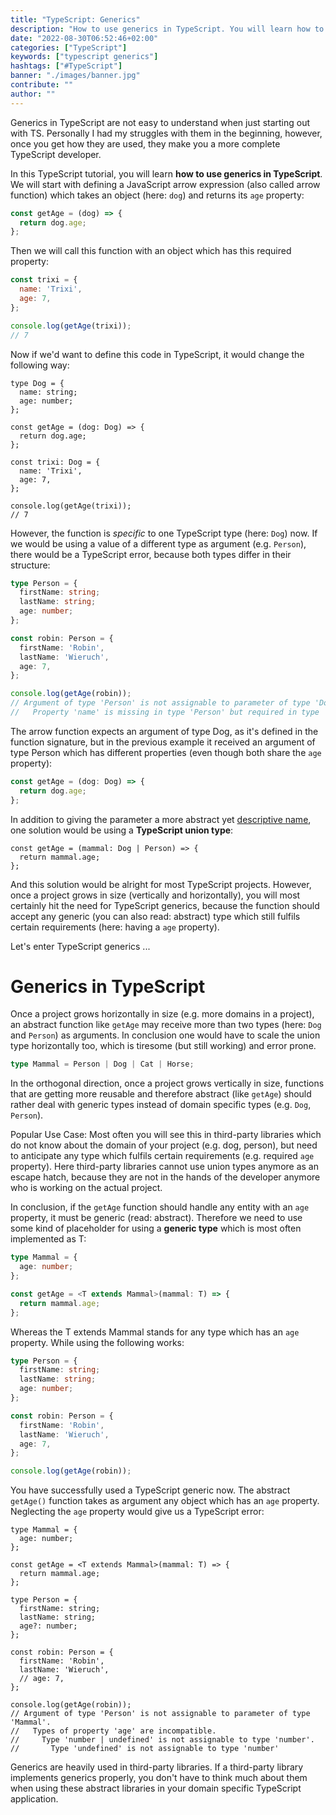 ```yaml
---
title: "TypeScript: Generics"
description: "How to use generics in TypeScript. You will learn how to create a arrow function which uses a generic type to infer the type for the parameter from the passed argument ..."
date: "2022-08-30T06:52:46+02:00"
categories: ["TypeScript"]
keywords: ["typescript generics"]
hashtags: ["#TypeScript"]
banner: "./images/banner.jpg"
contribute: ""
author: ""
---
```


<Sponsorship />

Generics in TypeScript are not easy to understand when just starting out with TS. Personally I had my struggles with them in the beginning, however, once you get how they are used, they make you a more complete TypeScript developer.

In this TypeScript tutorial, you will learn **how to use generics in TypeScript**. We will start with defining a JavaScript arrow expression (also called arrow function) which takes an object (here: `dog`) and returns its `age` property:

```javascript
const getAge = (dog) => {
  return dog.age;
};
```

Then we will call this function with an object which has this required property:

```javascript
const trixi = {
  name: 'Trixi',
  age: 7,
};

console.log(getAge(trixi));
// 7
```

Now if we'd want to define this code in TypeScript, it would change the following way:

```typescript{1-4,6,10}
type Dog = {
  name: string;
  age: number;
};

const getAge = (dog: Dog) => {
  return dog.age;
};

const trixi: Dog = {
  name: 'Trixi',
  age: 7,
};

console.log(getAge(trixi));
// 7
```

However, the function is *specific* to one TypeScript type (here: `Dog`) now. If we would be using a value of a different type as argument (e.g. `Person`), there would be a TypeScript error, because both types differ in their structure:

```typescript
type Person = {
  firstName: string;
  lastName: string;
  age: number;
};

const robin: Person = {
  firstName: 'Robin',
  lastName: 'Wieruch',
  age: 7,
};

console.log(getAge(robin));
// Argument of type 'Person' is not assignable to parameter of type 'Dog'.
//   Property 'name' is missing in type 'Person' but required in type 'Dog'.
```

The arrow function expects an argument of type Dog, as it's defined in the function signature, but in the previous example it received an argument of type Person which has different properties (even though both share the `age` property):

```typescript
const getAge = (dog: Dog) => {
  return dog.age;
};
```

In addition to giving the parameter a more abstract yet [descriptive name](/javascript-naming-conventions/), one solution would be using a **TypeScript union type**:

```typescript{1-2}
const getAge = (mammal: Dog | Person) => {
  return mammal.age;
};
```

And this solution would be alright for most TypeScript projects. However, once a project grows in size (vertically and horizontally), you will most certainly hit the need for TypeScript generics, because the function should accept any generic (you can also read: abstract) type which still fulfils certain requirements (here: having a `age` property).

Let's enter TypeScript generics ...

# Generics in TypeScript

Once a project grows horizontally in size (e.g. more domains in a project), an abstract function like `getAge` may receive more than two types (here: `Dog` and `Person`) as arguments. In conclusion one would have to scale the union type horizontally too, which is tiresome (but still working) and error prone.

```typescript
type Mammal = Person | Dog | Cat | Horse;
```

In the orthogonal direction, once a project grows vertically in size, functions that are getting more reusable and therefore abstract (like `getAge`) should rather deal with generic types instead of domain specific types (e.g. `Dog`, `Person`).

Popular Use Case: Most often you will see this in third-party libraries which do not know about the domain of your project (e.g. dog, person), but need to anticipate any type which fulfils certain requirements (e.g. required `age` property). Here third-party libraries cannot use union types anymore as an escape hatch, because they are not in the hands of the developer anymore who is working on the actual project.

In conclusion, if the `getAge` function should handle any entity with an `age` property, it must be generic (read: abstract). Therefore we need to use some kind of placeholder for using a **generic type** which is most often implemented as T:

```typescript
type Mammal = {
  age: number;
};

const getAge = <T extends Mammal>(mammal: T) => {
  return mammal.age;
};
```

Whereas the T extends Mammal stands for any type which has an `age` property. While using the following works:

```typescript
type Person = {
  firstName: string;
  lastName: string;
  age: number;
};

const robin: Person = {
  firstName: 'Robin',
  lastName: 'Wieruch',
  age: 7,
};

console.log(getAge(robin));
```

You have successfully used a TypeScript generic now. The abstract `getAge()` function takes as argument any object which has an `age` property. Neglecting the `age` property would give us a TypeScript error:

```typescript{12,18}
type Mammal = {
  age: number;
};

const getAge = <T extends Mammal>(mammal: T) => {
  return mammal.age;
};

type Person = {
  firstName: string;
  lastName: string;
  age?: number;
};

const robin: Person = {
  firstName: 'Robin',
  lastName: 'Wieruch',
  // age: 7,
};

console.log(getAge(robin));
// Argument of type 'Person' is not assignable to parameter of type 'Mammal'.
//   Types of property 'age' are incompatible.
//     Type 'number | undefined' is not assignable to type 'number'.
//       Type 'undefined' is not assignable to type 'number'
```

Generics are heavily used in third-party libraries. If a third-party library implements generics properly, you don't have to think much about them when using these abstract libraries in your domain specific TypeScript application.